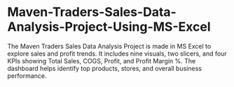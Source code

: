 # Maven-Traders-Sales-Data-Analysis-Project-Using-MS-Excel
The Maven Traders Sales Data Analysis Project is made in MS Excel to explore sales and profit trends. It includes nine visuals, two slicers, and four KPIs showing Total Sales, COGS, Profit, and Profit Margin %. The dashboard helps identify top products, stores, and overall business performance.
